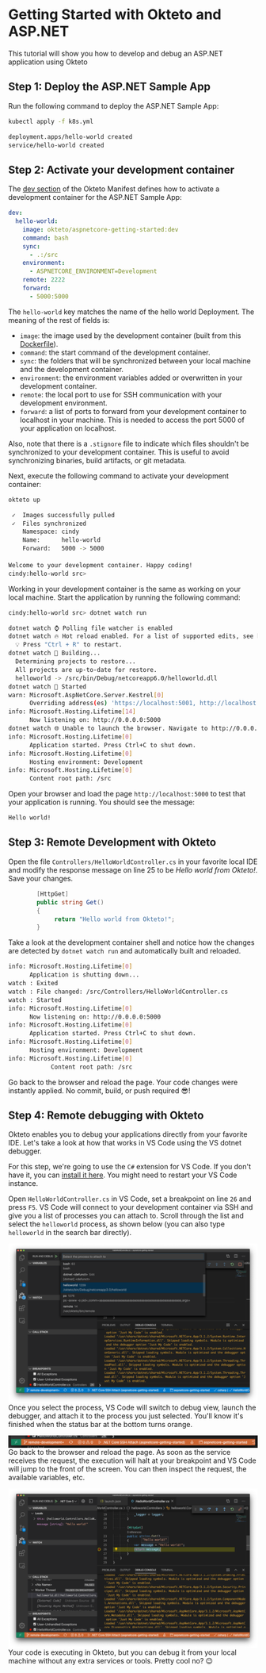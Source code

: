# Getting Started with Okteto and ASP.NET

This tutorial will show you how to develop and debug an ASP.NET application using Okteto

## Step 1: Deploy the ASP.NET Sample App

Run the following command to deploy the ASP.NET Sample App:

```bash
kubectl apply -f k8s.yml
```

```bash
deployment.apps/hello-world created
service/hello-world created
```

## Step 2: Activate your development container

The [dev section](https://www.okteto.com/docs/reference/okteto-manifest/#dev-object-optional) of the Okteto Manifest defines how to activate a development container for the ASP.NET Sample App:

```yaml
dev:
  hello-world:
    image: okteto/aspnetcore-getting-started:dev
    command: bash
    sync:
      - .:/src
    environment:
      - ASPNETCORE_ENVIRONMENT=Development
    remote: 2222
    forward:
      - 5000:5000
```

The `hello-world` key matches the name of the hello world Deployment. The meaning of the rest of fields is:

- `image`: the image used by the development container (built from this [Dockerfile](Dockerfile)).
- `command`: the start command of the development container.
- `sync`: the folders that will be synchronized between your local machine and the development container.
- `environment`: the environment variables added or overwritten in your development container.
- `remote`: the local port to use for SSH communication with your development environment.
- `forward`: a list of ports to forward from your development container to localhost in your machine. This is needed to access the port 5000 of your application on localhost.

Also, note that there is a `.stignore` file to indicate which files shouldn't be synchronized to your development container.
This is useful to avoid synchronizing binaries, build artifacts, or git metadata.

Next, execute the following command to activate your development container:

```bash
okteto up
```

```bash
 ✓  Images successfully pulled
 ✓  Files synchronized
    Namespace: cindy
    Name:      hello-world
    Forward:   5000 -> 5000

Welcome to your development container. Happy coding!
cindy:hello-world src>
```

Working in your development container is the same as working on your local machine.
Start the application by running the following command:

```bash
cindy:hello-world src> dotnet watch run
```

```bash
dotnet watch ⌚ Polling file watcher is enabled
dotnet watch 🔥 Hot reload enabled. For a list of supported edits, see https://aka.ms/dotnet/hot-reload.
  💡 Press "Ctrl + R" to restart.
dotnet watch 🔧 Building...
  Determining projects to restore...
  All projects are up-to-date for restore.
  helloworld -> /src/bin/Debug/netcoreapp6.0/helloworld.dll
dotnet watch 🚀 Started
warn: Microsoft.AspNetCore.Server.Kestrel[0]
      Overriding address(es) 'https://localhost:5001, http://localhost:5000'. Binding to endpoints defined via IConfiguration and/or UseKestrel() instead.
info: Microsoft.Hosting.Lifetime[14]
      Now listening on: http://0.0.0.0:5000
dotnet watch 🌐 Unable to launch the browser. Navigate to http://0.0.0.0:5000
info: Microsoft.Hosting.Lifetime[0]
      Application started. Press Ctrl+C to shut down.
info: Microsoft.Hosting.Lifetime[0]
      Hosting environment: Development
info: Microsoft.Hosting.Lifetime[0]
      Content root path: /src
```

Open your browser and load the page `http://localhost:5000` to test that your application is running.
You should see the message:

```bash
Hello world!
```

## Step 3: Remote Development with Okteto

Open the file `Controllers/HelloWorldController.cs` in your favorite local IDE and modify the response message on line 25 to be _Hello world from Okteto!_. Save your changes.

```csharp
        [HttpGet]
        public string Get()
        {
             return "Hello world from Okteto!";
        }
```

Take a look at the development container shell and notice how the changes are detected by `dotnet watch run` and automatically built and reloaded.

```bash
info: Microsoft.Hosting.Lifetime[0]
      Application is shutting down...
watch : Exited
watch : File changed: /src/Controllers/HelloWorldController.cs
watch : Started
info: Microsoft.Hosting.Lifetime[0]
      Now listening on: http://0.0.0.0:5000
info: Microsoft.Hosting.Lifetime[0]
      Application started. Press Ctrl+C to shut down.
info: Microsoft.Hosting.Lifetime[0]
      Hosting environment: Development
info: Microsoft.Hosting.Lifetime[0]
            Content root path: /src
```

Go back to the browser and reload the page. Your code changes were instantly applied. No commit, build, or push required 😎!

## Step 4: Remote debugging with Okteto

Okteto enables you to debug your applications directly from your favorite IDE. Let's take a look at how that works in VS Code using the VS dotnet debugger.

For this step, we're going to use the `C#` extension for VS Code. If you don't have it, you can [install it here](https://marketplace.visualstudio.com/items?itemName=ms-vscode.csharp#review-details). You might need to restart your VS Code instance.

Open `HelloWorldController.cs` in VS Code, set a breakpoint on line `26` and press `F5`. VS Code will connect to your development container via SSH and give you a list of processes you can attach to. Scroll through the list and select the `helloworld` process, as shown below (you can also type `helloworld` in the search bar directly).

<img align="left" src="images/aspnetcore-attach.png">

Once you select the process, VS Code will switch to debug view, launch the debugger, and attach it to the process you just selected. You'll know it's finished when the status bar at the bottom turns orange.

<img align="left" src="images/aspnetcore-connected.png">

Go back to the browser and reload the page. As soon as the service receives the request, the execution will halt at your breakpoint and VS Code will jump to the front of the screen. You can then inspect the request, the available variables, etc.

<img align="left" src="images/aspnetcore-debug.png">

Your code is executing in Okteto, but you can debug it from your local machine without any extra services or tools. Pretty cool no? 😉
